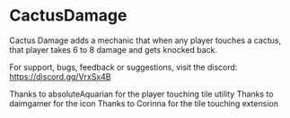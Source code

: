 # CactusDamage
Cactus Damage adds a mechanic that when any player touches a cactus, that player takes 6 to 8 damage and gets knocked back.

For support, bugs, feedback or suggestions, visit the discord: https://discord.gg/VrxSx4B

Thanks to absoluteAquarian for the player touching tile utility
Thanks to daimgamer for the icon
Thanks to Corinna for the tile touching extension
